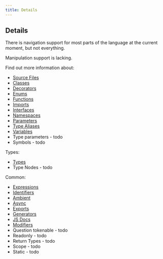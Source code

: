 ```yaml
---
title: Details
---
```


## Details

There is navigation support for most parts of the language at the current moment, but not everything.

Manipulation support is lacking.

Find out more information about:

* [Source Files](source-files)
* [Classes](classes)
* [Decorators](decorators)
* [Enums](enums)
* [Functions](functions)
* [Imports](imports)
* [Interfaces](interfaces)
* [Namespaces](namespaces)
* [Parameters](parameters)
* [Type Aliases](type-aliases)
* [Variables](variables)
* Type parameters - todo
* Symbols - todo

Types:

* [Types](types)
* Type Nodes - todo

Common:

* [Expressions](expressions)
* [Identifiers](identifiers)
* [Ambient](ambient)
* [Async](async)
* [Exports](exports)
* [Generators](generators)
* [JS Docs](documentation)
* [Modifiers](modifiers)
* Question tokenable - todo
* Readonly - todo
* Return Types - todo
* Scope - todo
* Static - todo
